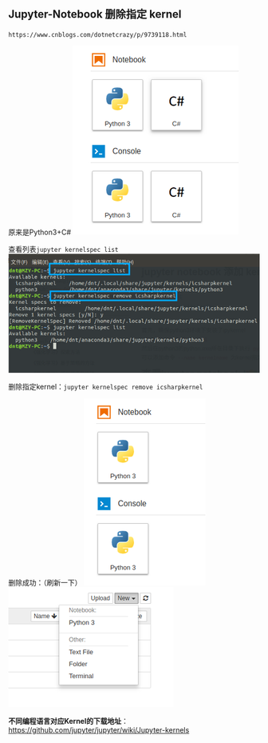 ## Jupyter-Notebook 删除指定 kernel
`https://www.cnblogs.com/dotnetcrazy/p/9739118.html`

原来是Python3+C#
![](assets/markdown-img-paste-2020012419034806.png)

查看列表`jupyter kernelspec list`
![](assets/markdown-img-paste-20200124190408895.png)

删除指定kernel：`jupyter kernelspec remove icsharpkernel`

删除成功：（刷新一下）
![](assets/markdown-img-paste-20200124190443932.png)
![](assets/markdown-img-paste-20200124190500393.png)

**不同编程语言对应Kernel的下载地址**：https://github.com/jupyter/jupyter/wiki/Jupyter-kernels
